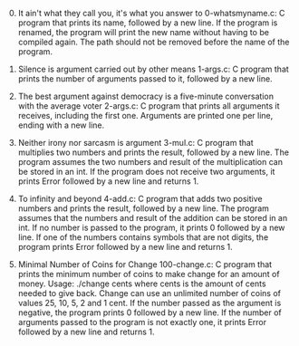 0. It ain't what they call you, it's what you answer to
    0-whatsmyname.c: C program that prints its name, followed by a new line.
        If the program is renamed, the program will print the new name without having to be compiled again.
        The path should not be removed before the name of the program.

1. Silence is argument carried out by other means
    1-args.c: C program that prints the number of arguments passed to it, followed by a new line.

2. The best argument against democracy is a five-minute conversation with the average voter
    2-args.c: C program that prints all arguments it receives, including the first one.
        Arguments are printed one per line, ending with a new line.

3. Neither irony nor sarcasm is argument
    3-mul.c: C program that multiplies two numbers and prints the result, followed by a new line.
        The program assumes the two numbers and result of the multiplication can be stored in an int.
        If the program does not receive two arguments, it prints Error followed by a new line and returns 1.

4. To infinity and beyond
    4-add.c: C program that adds two positive numbers and prints the result, followed by a new line.
        The program assumes that the numbers and result of the addition can be stored in an int.
        If no number is passed to the program, it prints 0 followed by a new line.
        If one of the numbers contains symbols that are not digits, the program prints Error followed by a new line and returns 1.

5. Minimal Number of Coins for Change
    100-change.c: C program that prints the minimum number of coins to make change for an amount of money.
        Usage: ./change cents where cents is the amount of cents needed to give back.
        Change can use an unlimited number of coins of values 25, 10, 5, 2 and 1 cent.
        If the number passed as the argument is negative, the program prints 0 followed by a new line.
        If the number of arguments passed to the program is not exactly one, it prints Error followed by a new line and returns 1.